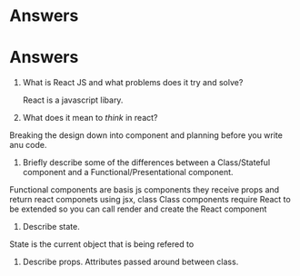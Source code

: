 # Answers
# Answers

1.  What is React JS and what problems does it try and solve?
    
    React is a javascript libary. 

1.  What does it mean to _think_ in react?
  
 Breaking the design down into component and planning before you write anu code.

1.  Briefly describe some of the differences between a Class/Stateful component and a Functional/Presentational component.
 
  Functional components are basis js components they receive  props and return react componets using jsx, class 
  Class components require React to be extended so you can call render and create the React component

1.  Describe state.
     
   State is the current object that is being refered to 

1.  Describe props.
   Attributes passed around between class.